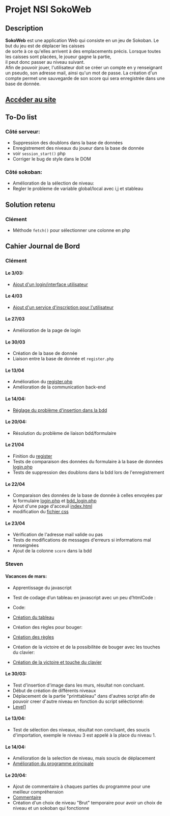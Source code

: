 # Projet NSI SokoWeb
## Description

**SokoWeb** est une application Web qui consiste en un jeu de Sokoban. Le but du jeu est de déplacer les caisses <br>
de sorte à ce qu'elles arrivent à des emplacements précis. Lorsque toutes les caisses sont placées, le joueur gagne la partie, <br>
il peut donc passer au niveau suivant.  
Afin de pouvoir jouer, l'utilisateur doit se créer un compte en y renseignant un pseudo, son adresse mail, ainsi qu'un mot de passe. La création d'un compte permet une sauvegarde de son score qui sera enregistrée dans une base de donnée. 

## [Accéder au site](http://clementlagier.dynv6.net/SokoWeb-main/) 


## To-Do list
### Côté serveur:
* Suppression des doublons dans la base de données  
* Enregistrement des niveaux du joueur dans la base de donnée
* voir `session_start()` php
* Corriger le bug de style dans le DOM

### Côté sokoban:
* Amélioration de la sélection de niveau:
* Regler le probleme de variable global/local avec i,j et stableau


## Solution retenu
### Clément
* Méthode `fetch()` pour sélectionner une colonne en php


## Cahier Journal de Bord

### Clément
#### Le 3/03:
* [Ajout d'un login/interface utilisateur](login/login.php)

#### Le 4/03
* [Ajout d'un service d'inscription pour l'utilisateur](login/register.php)

####  Le 27/03
* Amélioration de la page de login

#### Le 30/03
* Création de la base de donnée
* Liaison entre la base de donnée et `register.php`

#### Le 13/04
* Amélioration du [register.php](login/register.php)
* Amélioration de la communication back-end 

#### Le 14/04:
* [Réglage du problème d'insertion dans la bdd](login/register.php)

#### Le 20/04:
* Résolution du problème de liaison bdd/formulaire

#### Le 21/04
* Finition du [register](login/register.php)
* Tests de comparaison des données du formulaire à la base de données [login.php](login/login.php)
* Tests de suppression des doublons dans la bdd lors de l'enregistrement

#### Le 22/04
* Comparaison des données de la base de donnée à celles envoyées par le formulaire [login.php](login/login.php) et [bdd_login.php](login/bdd_login.php)
* Ajout d'une page d'acceuil [index.html](index.html) 
* modification du [fichier css](Sokoban/css/styles.css)

#### Le 23/04
* Vérification de l'adresse mail valide ou pas 
* Tests de modifications de messages d'erreurs si informations mal renseignées
* Ajout de la colonne `score` dans la bdd

### Steven

#### Vacances de mars:
* Apprentissage du javascript
* Test de codage d’un tableau en javascript avec un peu d’htmlCode :
* Code:
* [Création du tableau](Sokoban/Début.html)

* Création des règles pour bouger:
* [Création des règles](Sokoban/regles.js)
* Création de la victoire et de la possibilitée de bouger avec les touches du clavier:
* [Création de la victoire et touche du clavier](Sokoban/victoireetclavier.js)

#### Le 30/03:
* Test d'insertion d'image dans les murs, résultat non concluant.
* Début de création de différents niveaux
* Déplacement de la partie "printtableau" dans d'autres script afin de pouvoir creer d'autre niveau en fonction du script sélèctionné:
* [Level1](Sokoban/lvl1.js)

#### Le 13/04:
* Test de sélection des niveaux, résultat non concluant, des soucis d'importation, exemple le niveau 3 est appelé à la place du niveau 1.

#### Le 14/04:
* Amélioration de la selection de niveau, mais soucis de déplacement
* [Amélioration du programme principale](Sokoban/Sokotest2.html)

#### Le 20/04:
* Ajout de commentaire à chaques parties du programme pour une meilleur compréhension
* [Commentaire](Sokoban/Sokodescription.html)
* Création d'un choix de niveau "Brut" temporaire pour avoir un choix de niveau et un sokoban qui fonctionne

